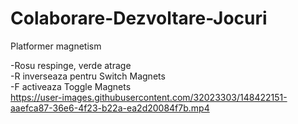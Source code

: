 # Colaborare-Dezvoltare-Jocuri
 
Platformer magnetism

-Rosu respinge, verde atrage \
-R inverseaza pentru Switch Magnets \
-F activeaza Toggle Magnets \
https://user-images.githubusercontent.com/32023303/148422151-aaefca87-36e6-4f23-b22a-ea2d20084f7b.mp4
